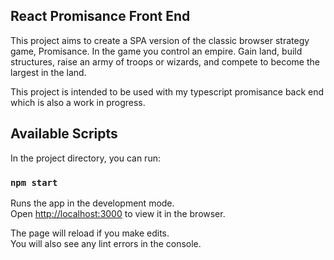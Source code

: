 ## React Promisance Front End

This project aims to create a SPA version of the classic browser strategy game, Promisance.
In the game you control an empire. Gain land, build structures, raise an army of troops or wizards,
and compete to become the largest in the land.

This project is intended to be used with my typescript promisance back end which is also a work in progress.

## Available Scripts

In the project directory, you can run:

### `npm start`

Runs the app in the development mode.\
Open [http://localhost:3000](http://localhost:3000) to view it in the browser.

The page will reload if you make edits.\
You will also see any lint errors in the console.
